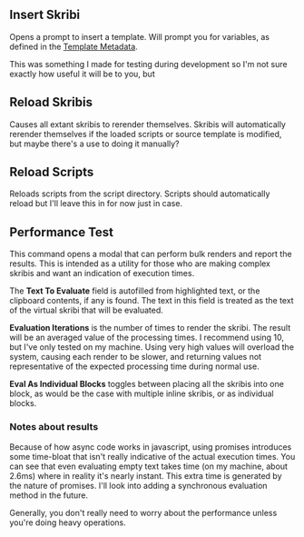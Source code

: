 ## Insert Skribi

Opens a prompt to insert a template. Will prompt you for variables, as defined in the [Template Metadata](../syntax/template_metadata).

This was something I made for testing during development so I'm not sure exactly how useful it will be to you, but 

## Reload Skribis

Causes all extant skribis to rerender themselves. Skribis will automatically rerender themselves if the loaded scripts or source template is modified, but maybe there's a use to doing it manually?

## Reload Scripts

Reloads scripts from the script directory. Scripts should automatically reload but I'll leave this in for now just in case.

## Performance Test

This command opens a modal that can perform bulk renders and report the results. This is intended as a utility for those who are making complex skribis and want an indication of execution times. 

The **Text To Evaluate** field is autofilled from highlighted text, or the clipboard contents, if any is found. The text in this field is treated as the text of the virtual skribi that will be evaluated.

**Evaluation Iterations** is the number of times to render the skribi. The result will be an averaged value of the processing times. I recommend using 10, but I've only tested on my machine. Using very high values will overload the system, causing each render to be slower, and returning values not representative of the expected processing time during normal use.

**Eval As Individual Blocks** toggles between placing all the skribis into one block, as would be the case with multiple inline skribis, or as individual blocks. 

### Notes about results

Because of how async code works in javascript, using promises introduces some time-bloat that isn't really indicative of the actual execution times. You can see that even evaluating empty text takes time (on my machine, about 2.6ms) where in reality it's nearly instant. This extra time is generated by the nature of promises. I'll look into adding a synchronous evaluation method in the future.

Generally, you don't really need to worry about the performance unless you're doing heavy operations.